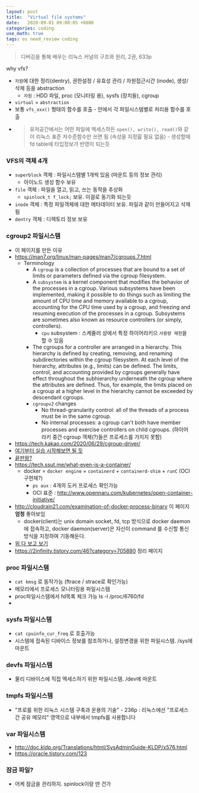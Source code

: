 ```yaml
---
layout: post
title:  "Virtual file systems"
date:   2020-09-01 09:00:05 +0800
categories: coding
use_math: true
tags: os need_review coding
---
```


> 디버깅을 통해 배우는 리눅스 커널의 구조와 원리, 2권, 633p

why vfs?
- `자원`에 대한 정리(dentry), 권한설정 / 유효성 관리 / 자원접근시간 (inode), 생성/삭제 등을 abstraction
  - `자원` : HDD 파일, proc (모니터링 용), sysfs (장치들), cgroup 
- `virtual` = `abstraction`
- 보통 `vfs_xxx()` 형태의 함수를 호출 - 안에서 각 파일시스템별로 처리용 함수를 호출
- > 유저공간에서는 어떤 파일에 엑세스하든 `open(), write(), read()`와 같이 리눅스 표준 저수준함수만 쓰면 됨 (속성을 지정힗 필요 없음) - 생성할때 fd table에 타입정보가 반영이 되는듯 

### VFS의 객체 4개
- `superblock` 객체 : 파일시스템별 1개씩 있음 (마운트 등의 정보 관리)
  - 아이노드 생성 함수 보유
- `file` 객체 : 파일을 열고, 읽고, 쓰는 동작을 추상화
  - `spinlock_t f_lock;` 보유. 이걸로 동기화 되는듯
- `inode` 객체 : 특정 파일객체에 대한 메타데이터 보유. 파일과 같이 만들어지고 삭제됨
- `dentry` 객체 : 디렉토리 정보 보유

### cgroup2 파일시스템
- 이 페이지를 만든 이유
- <a href="https://man7.org/linux/man-pages/man7/cgroups.7.html" target="_blank">https://man7.org/linux/man-pages/man7/cgroups.7.html</a>
  - Terminology
      - A `cgroup` is a collection of processes that are bound to a set of limits or parameters defined via the cgroup filesystem.
      - A `subsystem` is a kernel component that modifies the behavior of the processes in a cgroup.  Various subsystems have been implemented, making it possible to do things such as limiting the amount of CPU time and memory available to a cgroup, accounting for the CPU time used by a cgroup, and freezing and resuming execution of the processes in a cgroup.  Subsystems are sometimes also known as resource controllers (or simply, controllers).
        - `cpu` subsystem : 스케쥴러 상에서 특정 하이어라키으 `사용량 제한`을 할 수 있음
      - The cgroups for a controller are arranged in a hierarchy.  This hierarchy is defined by creating, removing, and renaming subdirectories within the cgroup filesystem.  At each level of the hierarchy, attributes (e.g., limits) can be defined.  The limits,
       control, and accounting provided by cgroups generally have effect
       throughout the subhierarchy underneath the cgroup where the
       attributes are defined.  Thus, for example, the limits placed on a
       cgroup at a higher level in the hierarchy cannot be exceeded by
       descendant cgroups.
      - `cgroupv2` changes
        *  No thread-granularity control: all of the threads of a process
          must be in the same cgroup.
        *  No internal processes: a cgroup can't both have member processes
          and exercise controllers on child cgroups. (하이어라키 중간 cgroup 객체(?)들은 프로세스를 가지지 못함)
- <a href="https://tech.kakao.com/2020/06/29/cgroup-driver/" target="_blank">https://tech.kakao.com/2020/06/29/cgroup-driver/</a>
- <a href="https://conservative-vector.tistory.com/entry/%EB%A6%AC%EB%88%85%EC%8A%A4%EC%97%90%EC%84%9C-cgroup-%EC%82%AC%EC%9A%A9-%EC%98%88%EC%A0%9C-%EC%88%98%EC%A0%95%EC%A4%91" target="_blank">여기부터 실습 시작해보면 될 듯</a>
- <a href="https://access.redhat.com/documentation/en-us/red_hat_enterprise_linux/6/html/resource_management_guide/ch01">끝판왕?</a>
- <a href="https://tech.ssut.me/what-even-is-a-container/" target="_blank">https://tech.ssut.me/what-even-is-a-container/</a>
  - docker = `docker engine` + `containerd` + `containerd-shim` + `runC` (OCI 구현체?)
    - `ps aux` : 4개의 도커 프로세스 확인가능
    - OCI 표준 : <a href="http://www.opennaru.com/kubernetes/open-container-initiative/" target="_blank">http://www.opennaru.com/kubernetes/open-container-initiative/</a> 
- <a href="http://cloudrain21.com/examination-of-docker-process-binary" target="_blank">http://cloudrain21.com/examination-of-docker-process-binary</a> 이 페이지 __엄청__ 좋아보임
  - docker(client)는 unix domain socket, fd, tcp 방식으로 docker daemon 에 접속하고, docker daemon(server)은 자신이 command 를 수신할 통신 방식을 지정하여 기동해둔다.
- <a href="https://ziwon.github.io/post/docker-storage-volumes/" target="_blank"> 위 다 보고 보기</a>
- <a href="https://2infinity.tistory.com/46?category=705880" target="_blank">https://2infinity.tistory.com/46?category=705880</a> 정리 페이지


### proc 파일시스템
- `cat kmsg` 로 동작가능 (ftrace / strace로 확인가능)
- 메모리에서 프로세스 모니터링용 파일시스템
- proc파일시스템에서 fd목록 체크 가능 ls -l /proc/6760/fd
- 
### sysfs 파일시스템
- `cat cpuinfo_cur_freq` 로 호출가능
- 시스템에 접속된 디바이스 정보를 참조하거나, 설정변경을 위한 파일시스템. /sys에 마운트

### devfs 파일시스템
- 물리 디바이스에 직접 엑세스하기 위한 파일시스템. /dev에 마운트

### tmpfs 파일시스템
- "프로를 위한 리눅스 시스템 구축과 운용의 기술" - 236p : 리눅스에선 "프로세스 간 공유 메모리" 영역으로 내부에서 tmpfs를 사용합니다

### var 파일시스템
- <a href="http://doc.kldp.org/Translations/html/SysAdminGuide-KLDP/x576.html" target="_blank">http://doc.kldp.org/Translations/html/SysAdminGuide-KLDP/x576.html</a>
- <a href="https://oracle.tistory.com/123" target="_blank">https://oracle.tistory.com/123</a>

### 잠금 파일?
- 어케 잠금을 관리하지. spinlock이랑 딴 건가